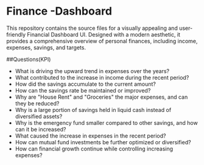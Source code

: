 # Finance -Dashboard
This repository contains the source files for a visually appealing and user-friendly Financial Dashboard UI. Designed with a modern aesthetic, it provides a comprehensive overview of personal finances, including income, expenses, savings, and targets.

##Questions(KPI)
- What is driving the upward trend in expenses over the years?
- What contributed to the increase in income during the recent period?
- How did the savings accumulate to the current amount?
- How can the savings rate be maintained or improved?
- Why are "House Rent" and "Groceries" the major expenses, and can they be reduced?
- Why is a large portion of savings held in liquid cash instead of diversified assets?
- Why is the emergency fund smaller compared to other savings, and how can it be increased?
- What caused the increase in expenses in the recent period?
- How can mutual fund investments be further optimized or diversified?
- How can financial growth continue while controlling increasing expenses?
